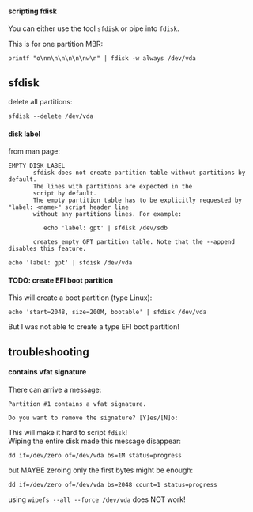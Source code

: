 #### scripting fdisk

You can either use the tool `sfdisk` or pipe into `fdisk`.

This is for one partition MBR:
```
printf "o\nn\n\n\n\n\nw\n" | fdisk -w always /dev/vda
```

## sfdisk

delete all partitions:
```
sfdisk --delete /dev/vda
```

#### disk label

from man page:
```
EMPTY DISK LABEL
       sfdisk does not create partition table without partitions by default.
	   The lines with partitions are expected in the
       script by default.
	   The empty partition table has to be explicitly requested by "label: <name>" script header line
       without any partitions lines. For example:

          echo 'label: gpt' | sfdisk /dev/sdb

       creates empty GPT partition table. Note that the --append disables this feature.
```

```
echo 'label: gpt' | sfdisk /dev/vda
```

#### TODO: create EFI boot partition

This will create a boot partition (type Linux):
```
echo 'start=2048, size=200M, bootable' | sfdisk /dev/vda
```

But I was not able to create a type EFI boot partition!

## troubleshooting

#### contains vfat signature

There can arrive a message:
```
Partition #1 contains a vfat signature.

Do you want to remove the signature? [Y]es/[N]o:
```

This will make it hard to script `fdisk`!\
Wiping the entire disk made this message disappear:
```
dd if=/dev/zero of=/dev/vda bs=1M status=progress
```
but MAYBE zeroing only the first bytes might be enough:
```
dd if=/dev/zero of=/dev/vda bs=2048 count=1 status=progress
```

using `wipefs --all --force /dev/vda` does NOT work!
